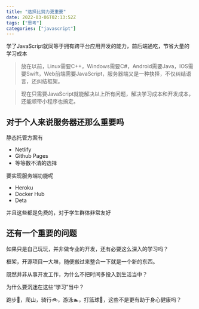 ```yaml
---
title: "选择比努力更重要"
date: 2022-03-06T02:13:52Z
tags: ["思考"]
categories: ["javascript"]
---
```


学了JavaScript就同等于拥有跨平台应用开发的能力，前后端通吃，节省大量的学习成本

> 放在以前，Linux需要C++，Windows需要C#，Android需要Java，IOS需要Swift，Web前端需要JavaScript，服务器端又是一种抉择，不仅纠结语言，还纠结框架。

> 现在只需要JavaScript就能解决以上所有问题，解决学习成本和开发成本，还能顺带小程序也搞定。

## 对于个人来说服务器还那么重要吗

静态托管方案有
 - Netlify
 - Github Pages
 - 等等数不清的选择

要实现服务端功能呢
 - Heroku
 - Docker Hub
 - Deta

并且这些都是免费的，对于学生群体非常友好

## 还有一个重要的问题

如果只是自己玩玩，并非做专业的开发，还有必要这么深入的学习吗？

框架，开源项目一大堆，随便搬过来整合一下就是一个新的东西。

既然并非从事开发工作，为什么不把时间多投入到生活当中？

为什么要沉迷在这些“学习”当中？

跑步🏃，爬山，骑行🚲，游泳🏊，打篮球🏀，这些不是更有助于身心健康吗？
